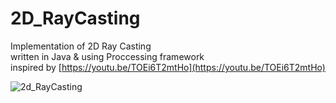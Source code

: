 # 2D_RayCasting
Implementation of 2D Ray Casting  
written in Java & using Proccessing framework  
inspired by [https://youtu.be/TOEi6T2mtHo](https://youtu.be/TOEi6T2mtHo)

![2d_RayCasting](https://user-images.githubusercontent.com/63146477/111510244-45a04280-8756-11eb-8e7e-557a42ec7774.gif)

